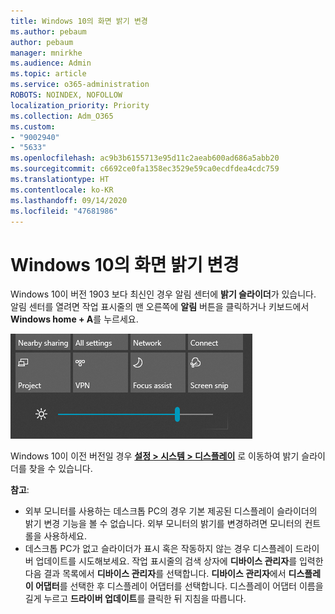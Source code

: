 ```yaml
---
title: Windows 10의 화면 밝기 변경
ms.author: pebaum
author: pebaum
manager: mnirkhe
ms.audience: Admin
ms.topic: article
ms.service: o365-administration
ROBOTS: NOINDEX, NOFOLLOW
localization_priority: Priority
ms.collection: Adm_O365
ms.custom:
- "9002940"
- "5633"
ms.openlocfilehash: ac9b3b6155713e95d11c2aeab600ad686a5abb20
ms.sourcegitcommit: c6692ce0fa1358ec3529e59ca0ecdfdea4cdc759
ms.translationtype: HT
ms.contentlocale: ko-KR
ms.lasthandoff: 09/14/2020
ms.locfileid: "47681986"
---
```

# <a name="change-screen-brightness-in-windows-10"></a>Windows 10의 화면 밝기 변경

Windows 10이 버전 1903 보다 최신인 경우 알림 센터에 **밝기 슬라이더**가 있습니다. 알림 센터를 열려면 작업 표시줄의 맨 오른쪽에 **알림** 버튼을 클릭하거나 키보드에서 **Windows home + A**를 누르세요.

![밝기 슬라이더](media/brightness-slider.png)

Windows 10이 이전 버전일 경우 **[설정 > 시스템 > 디스플레이](ms-settings:display?activationSource=GetHelp)** 로 이동하여 밝기 슬라이더를 찾을 수 있습니다.

**참고**:

- 외부 모니터를 사용하는 데스크톱 PC의 경우 기본 제공된 디스플레이 슬라이더의 밝기 변경 기능을 볼 수 없습니다. 외부 모니터의 밝기를 변경하려면 모니터의 컨트롤을 사용하세요.
- 데스크톱 PC가 없고 슬라이더가 표시 혹은 작동하지 않는 경우 디스플레이 드라이버 업데이트를 시도해보세요. 작업 표시줄의 검색 상자에 **디바이스 관리자**를 입력한 다음 결과 목록에서 **디바이스 관리자**를 선택합니다. **디바이스 관리자**에서 **디스플레이 어댑터**를 선택한 후 디스플레이 어댑터를 선택합니다. 디스플레이 어댑터 이름을 길게 누르고 **드라이버 업데이트**를 클릭한 뒤 지침을 따릅니다.
